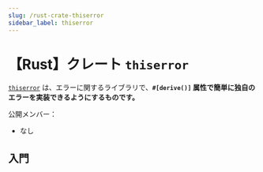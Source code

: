 ```yaml
---
slug: /rust-crate-thiserror
sidebar_label: thiserror
---
```


# 【Rust】クレート `thiserror`

[`thiserror`](https://docs.rs/thiserror) は、エラーに関するライブラリで、**`#[derive()]` 属性で簡単に独自のエラーを実装できるようにするものです。**

公開メンバー：

- なし

## 入門
